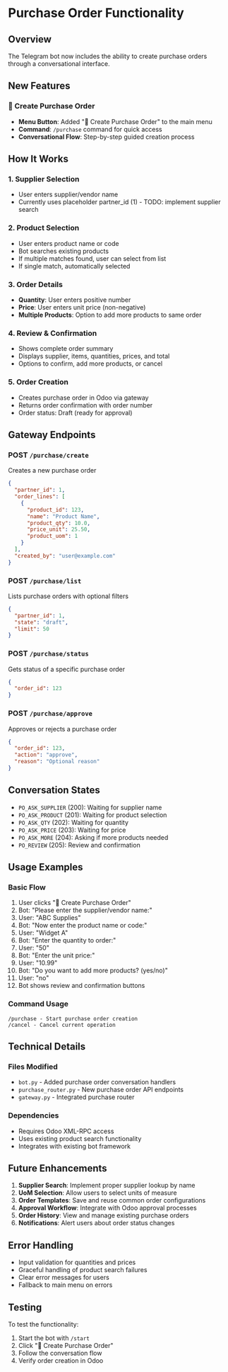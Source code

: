 # Purchase Order Functionality

## Overview
The Telegram bot now includes the ability to create purchase orders through a conversational interface.

## New Features

### 🛒 Create Purchase Order
- **Menu Button**: Added "🛒 Create Purchase Order" to the main menu
- **Command**: `/purchase` command for quick access
- **Conversational Flow**: Step-by-step guided creation process

## How It Works

### 1. Supplier Selection
- User enters supplier/vendor name
- Currently uses placeholder partner_id (1) - TODO: implement supplier search

### 2. Product Selection
- User enters product name or code
- Bot searches existing products
- If multiple matches found, user can select from list
- If single match, automatically selected

### 3. Order Details
- **Quantity**: User enters positive number
- **Price**: User enters unit price (non-negative)
- **Multiple Products**: Option to add more products to same order

### 4. Review & Confirmation
- Shows complete order summary
- Displays supplier, items, quantities, prices, and total
- Options to confirm, add more products, or cancel

### 5. Order Creation
- Creates purchase order in Odoo via gateway
- Returns order confirmation with order number
- Order status: Draft (ready for approval)

## Gateway Endpoints

### POST `/purchase/create`
Creates a new purchase order
```json
{
  "partner_id": 1,
  "order_lines": [
    {
      "product_id": 123,
      "name": "Product Name",
      "product_qty": 10.0,
      "price_unit": 25.50,
      "product_uom": 1
    }
  ],
  "created_by": "user@example.com"
}
```

### POST `/purchase/list`
Lists purchase orders with optional filters
```json
{
  "partner_id": 1,
  "state": "draft",
  "limit": 50
}
```

### POST `/purchase/status`
Gets status of a specific purchase order
```json
{
  "order_id": 123
}
```

### POST `/purchase/approve`
Approves or rejects a purchase order
```json
{
  "order_id": 123,
  "action": "approve",
  "reason": "Optional reason"
}
```

## Conversation States

- `PO_ASK_SUPPLIER` (200): Waiting for supplier name
- `PO_ASK_PRODUCT` (201): Waiting for product selection
- `PO_ASK_QTY` (202): Waiting for quantity
- `PO_ASK_PRICE` (203): Waiting for price
- `PO_ASK_MORE` (204): Asking if more products needed
- `PO_REVIEW` (205): Review and confirmation

## Usage Examples

### Basic Flow
1. User clicks "🛒 Create Purchase Order"
2. Bot: "Please enter the supplier/vendor name:"
3. User: "ABC Supplies"
4. Bot: "Now enter the product name or code:"
5. User: "Widget A"
6. Bot: "Enter the quantity to order:"
7. User: "50"
8. Bot: "Enter the unit price:"
9. User: "10.99"
10. Bot: "Do you want to add more products? (yes/no)"
11. User: "no"
12. Bot shows review and confirmation buttons

### Command Usage
```
/purchase - Start purchase order creation
/cancel - Cancel current operation
```

## Technical Details

### Files Modified
- `bot.py` - Added purchase order conversation handlers
- `purchase_router.py` - New purchase order API endpoints
- `gateway.py` - Integrated purchase router

### Dependencies
- Requires Odoo XML-RPC access
- Uses existing product search functionality
- Integrates with existing bot framework

## Future Enhancements

1. **Supplier Search**: Implement proper supplier lookup by name
2. **UoM Selection**: Allow users to select units of measure
3. **Order Templates**: Save and reuse common order configurations
4. **Approval Workflow**: Integrate with Odoo approval processes
5. **Order History**: View and manage existing purchase orders
6. **Notifications**: Alert users about order status changes

## Error Handling

- Input validation for quantities and prices
- Graceful handling of product search failures
- Clear error messages for users
- Fallback to main menu on errors

## Testing

To test the functionality:
1. Start the bot with `/start`
2. Click "🛒 Create Purchase Order"
3. Follow the conversation flow
4. Verify order creation in Odoo